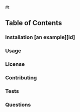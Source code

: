 
#t
## Table of Contents
### Installation [an example][id]
### Usage
### License
### Contributing
### Tests
### Questions
